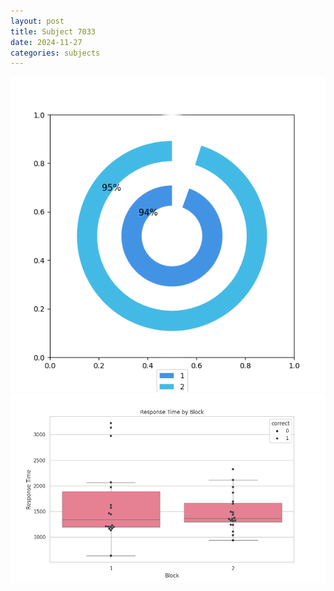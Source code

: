 ```yaml
---
layout: post
title: Subject 7033
date: 2024-11-27
categories: subjects
---
```


![](data/7033/run-12/7033__acc_test.png)
![](data/7033/run-12/7033_rt.png)
